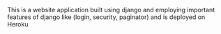 This is a website application built using django and employing important features of django like (login, security, paginator) and is deployed on Heroku
